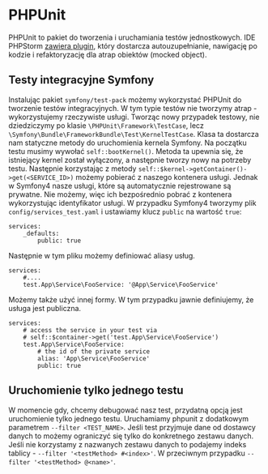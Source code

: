 # PHPUnit

PHPUnit to pakiet do tworzenia i uruchamiania testów jednostkowych. IDE PHPStorm [zawiera plugin](https://plugins.jetbrains.com/plugin/9674-phpunit-enhancement), który dostarcza autouzupełnianie, nawigację po kodzie i refaktoryzację dla atrap obiektów (mocked object).

## Testy integracyjne Symfony

Instalując pakiet `symfony/test-pack` możemy wykorzystać PHPUnit do tworzenie testów integracyjnych. W tym typie testów nie tworzymy atrap - wykorzystujemy rzeczywiste usługi.
Tworząc nowy przypadek testowy, nie dziedziczymy po klasie `\PHPUnit\Framework\TestCase`, lecz `\Symfony\Bundle\FrameworkBundle\Test\KernelTestCase`. Klasa ta dostarcza nam statyczne metody do uruchomienia kernela Symfony. Na początku testu musimy wywołać `self::bootKernel()`. Metoda ta upewnia się, że istniejący kernel został wyłączony, a następnie tworzy nowy na potrzeby testu. Następnie korzystając z metody `self::$kernel->getContainer()->get(<SERVICE_ID>)` możemy pobierać z naszego kontenera usługi.
Jednak w Symfony4 nasze usługi, które są automatycznie rejestrowane są prywatne. Nie możemy, więc ich bezpośrednio pobrać z kontenera wykorzystując identyfikator usługi. W przypadku Symfony4 tworzymy plik `config/services_test.yaml` i ustawiamy klucz `public` na wartość `true`:

```
services:
    _defaults:
        public: true
```
Następnie w tym pliku możemy definiować aliasy usług.

```
services:
    #....
    test.App\Service\FooService: '@App\Service\FooService'
```

Możemy także użyć innej formy. W tym przypadku jawnie definiujemy, że usługa jest publiczna.
```
services:
    # access the service in your test via
    # self::$container->get('test.App\Service\FooService')
    test.App\Service\FooService:
        # the id of the private service
        alias: 'App\Service\FooService'
        public: true
```

## Uruchomienie tylko jednego testu

W momencie gdy, chcemy debugować nasz test, przydatną opcją jest uruchomienie tylko jednego testu. Uruchamiamy phpunit z dodatkowym parametrem `--filter <TEST_NAME>`.
Jeśli test przyjmuje dane od dostawcy danych to możemy ograniczyć się tylko do konkretnego zestawu danych. Jeśli nie korzystamy z nazwanych zestawu danych to podajemy indeks tablicy - `--filter '<testMethod> #<index>'`. W przeciwnym przypadku `--filter '<testMethod> @<name>'`.
